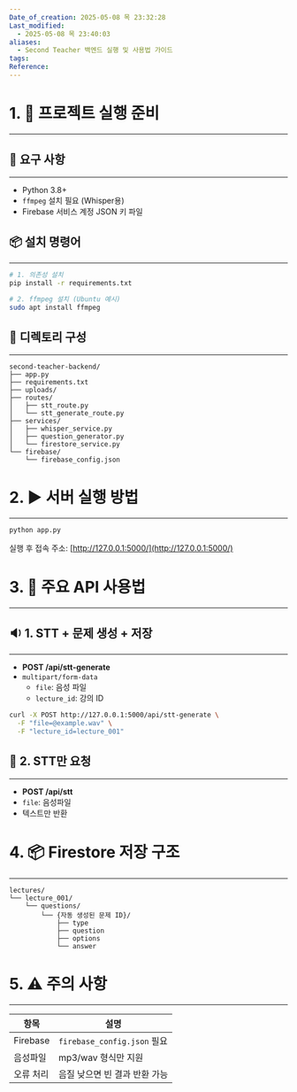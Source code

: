 ```yaml
---
Date_of_creation: 2025-05-08 목 23:32:28
Last_modified:
  - 2025-05-08 목 23:40:03
aliases:
  - Second Teacher 백엔드 실행 및 사용법 가이드
tags: 
Reference: 
---
```

# 1. 📁 프로젝트 실행 준비
---
## 🔧 요구 사항
---
- Python 3.8+
- `ffmpeg` 설치 필요 (Whisper용)
- Firebase 서비스 계정 JSON 키 파일

## 📦 설치 명령어
---
```bash
# 1. 의존성 설치
pip install -r requirements.txt

# 2. ffmpeg 설치 (Ubuntu 예시)
sudo apt install ffmpeg
```

## 📂 디렉토리 구성
---
```
second-teacher-backend/
├── app.py
├── requirements.txt
├── uploads/
├── routes/
│   ├── stt_route.py
│   └── stt_generate_route.py
├── services/
│   ├── whisper_service.py
│   ├── question_generator.py
│   └── firestore_service.py
└── firebase/
    └── firebase_config.json
```

# 2. ▶️ 서버 실행 방법
---
```bash
python app.py
```

실행 후 접속 주소:
[http://127.0.0.1:5000/](http://127.0.0.1:5000/)

# 3. 🧪 주요 API 사용법
---
## 🔉 1. STT + 문제 생성 + 저장
---
- **POST /api/stt-generate**
- `multipart/form-data`
  - `file`: 음성 파일
  - `lecture_id`: 강의 ID

```bash
curl -X POST http://127.0.0.1:5000/api/stt-generate \
  -F "file=@example.wav" \
  -F "lecture_id=lecture_001"
```

## 🔁 2. STT만 요청
---
- **POST /api/stt**
- `file`: 음성파일
- 텍스트만 반환

# 4. 📦 Firestore 저장 구조
---
```
lectures/
└── lecture_001/
    └── questions/
        └── {자동 생성된 문제 ID}/
            ├── type
            ├── question
            ├── options
            └── answer
```

# 5. ⚠️ 주의 사항
---

| 항목 | 설명 |
|------|------|
| Firebase | `firebase_config.json` 필요 |
| 음성파일 | mp3/wav 형식만 지원 |
| 오류 처리 | 음질 낮으면 빈 결과 반환 가능 |
